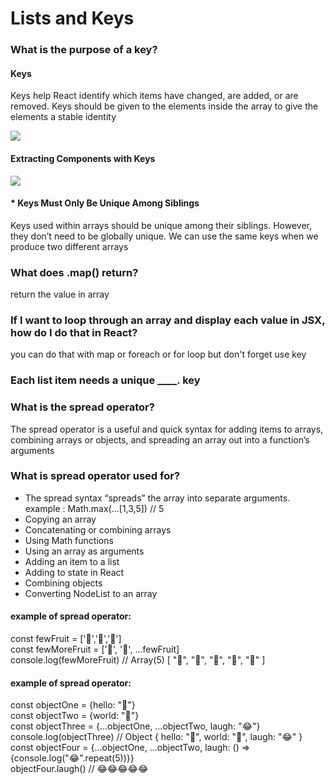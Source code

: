 # Lists and Keys


### What is the purpose of a key?
#### Keys
Keys help React identify which items have changed, are added, or are removed. 
Keys should be given to the elements inside the array to give the elements a stable identity

<img src = 'https://res.cloudinary.com/practicaldev/image/fetch/s--WUusgcGF--/c_limit%2Cf_auto%2Cfl_progressive%2Cq_auto%2Cw_880/https://dev-to-uploads.s3.amazonaws.com/i/mmbn4lz1jc5fltopgjjv.png'>

#### Extracting Components with Keys

<img src ='https://vegibit.com/wp-content/uploads/2019/04/react-set-attribute-prop.png'>

#### * Keys Must Only Be Unique Among Siblings
Keys used within arrays should be unique among their siblings. However,
they don’t need to be globally unique. 
We can use the same keys when we produce two different arrays

### What does .map() return? 
return the value in array

### If I want to loop through an array and display each value in JSX, how do I do that in React?
you can do that with map or foreach or for loop but don't forget use key

### Each list item needs a unique ____. key

### What is the spread operator?
The spread operator is a useful and quick syntax for adding items to arrays,
combining arrays or objects,
and spreading an array out into a function’s arguments

### What is spread operator used for?
* The spread syntax “spreads” the array into separate arguments. 
example : Math.max(...[1,3,5]) // 5
* Copying an array
* Concatenating or combining arrays
* Using Math functions
* Using an array as arguments
* Adding an item to a list
* Adding to state in React
* Combining objects
* Converting NodeList to an array

#### example of spread operator:

const fewFruit = ['🍏','🍊','🍌']<br>
const fewMoreFruit = ['🍉', '🍍', ...fewFruit]<br>
console.log(fewMoreFruit) //  Array(5) [ "🍉", "🍍", "🍏", "🍊", "🍌" ]<br>

#### example of spread operator:
const objectOne = {hello: "🤪"}<br>
const objectTwo = {world: "🐻"}<br>
const objectThree = {...objectOne, ...objectTwo, laugh: "😂"}
console.log(objectThree) // Object { hello: "🤪", world: "🐻", laugh: "😂" }<br>
const objectFour = {...objectOne, ...objectTwo, laugh: () => {console.log("😂".repeat(5))}}<br>
objectFour.laugh() // 😂😂😂😂😂<br>
